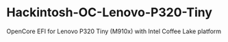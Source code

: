 # Hackintosh-OC-Lenovo-P320-Tiny
OpenCore EFI for Lenovo P320 Tiny (M910x) with Intel Coffee Lake platform
